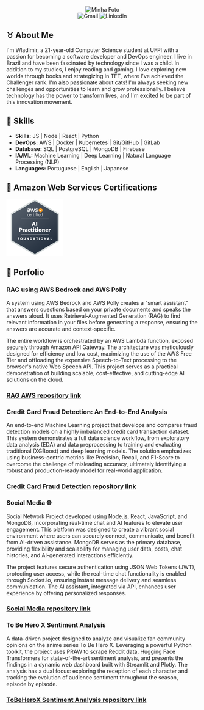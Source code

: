 <div align="center">
  <img src="https://i.imgur.com/uEVIGHd.png" alt="Minha Foto" />
</div>

<div align="center">
  <a href="mailto:wladimirgadelhajob@gmail.com" style="text-decoration: none;"><img src="https://img.shields.io/badge/Gmail-D14836?style=for-the-badge&logo=gmail&logoColor=white" alt="Gmail" style="margin: 0;"></a>
  <a href="https://www.linkedin.com/in/wladimir-gadelha-aab7a7227/" style="text-decoration: none;"><img src="https://img.shields.io/badge/LinkedIn-4682B4?style=for-the-badge&logo=linkedin&logoColor=white" alt="LinkedIn" style="margin: 0;"></a>
</div>

##  ♉ About Me

I'm Wladimir, a 21-year-old Computer Science student at UFPI with a passion for becoming a software developer and DevOps engineer. I live in Brazil and have been fascinated by technology since I was a child.
In addition to my studies, I enjoy reading and gaming. I love exploring new worlds through books and strategizing in TFT, where I've achieved the Challenger rank. I'm also passionate about cats!
I'm always seeking new challenges and opportunities to learn and grow professionally. I believe technology has the power to transform lives, and I'm excited to be part of this innovation movement.

## 🎯 Skills
- **Skills:** JS | Node | React | Python
- **DevOps:** AWS | Docker | Kubernetes | Git/GitHub | GitLab 
- **Database:** SQL | PostgreSQL | MongoDB | Firebase
- **IA/ML:** Machine Learning | Deep Learning | Natural Language Processing (NLP)
- **Languages:** Portuguese | English | Japanese


## 🥇 Amazon Web Services Certifications
<div style="display: flex; gap: 10px;">
  <img title="AWS Certified AI Practitioner" height="150" src="https://github.com/VlaadX/VlaadX/blob/main/aws_ia.png">
</div>

## 💎 Porfolio

### RAG using AWS Bedrock and AWS Polly
A system using AWS Bedrock and AWS Polly creates a "smart assistant" that answers questions based on your private documents and speaks the answers aloud. It uses Retrieval-Augmented Generation (RAG) to find relevant information in your files before generating a response, ensuring the answers are accurate and context-specific.

The entire workflow is orchestrated by an AWS Lambda function, exposed securely through Amazon API Gateway. The architecture was meticulously designed for efficiency and low cost, maximizing the use of the AWS Free Tier and offloading the expensive Speech-to-Text processing to the browser's native Web Speech API. This project serves as a practical demonstration of building scalable, cost-effective, and cutting-edge AI solutions on the cloud.
### [RAG AWS repository link](https://github.com/VlaadX/RAG-AWS)

### Credit Card Fraud Detection: An End-to-End Analysis
An end-to-end Machine Learning project that develops and compares fraud detection models on a highly imbalanced credit card transaction dataset. This system demonstrates a full data science workflow, from exploratory data analysis (EDA) and data preprocessing to training and evaluating traditional (XGBoost) and deep learning models. The solution emphasizes using business-centric metrics like Precision, Recall, and F1-Score to overcome the challenge of misleading accuracy, ultimately identifying a robust and production-ready model for real-world application.
### [Credit Card Fraud Detection repository link](https://github.com/VlaadX/Fraud-Detection-ML-Pipeline)
### Social Media 🌐
Social Network Project developed using Node.js, React, JavaScript, and MongoDB, incorporating real-time chat and AI features to elevate user engagement. This platform was designed to create a vibrant social environment where users can securely connect, communicate, and benefit from AI-driven assistance. MongoDB serves as the primary database, providing flexibility and scalability for managing user data, posts, chat histories, and AI-generated interactions efficiently.

The project features secure authentication using JSON Web Tokens (JWT), protecting user access, while the real-time chat functionality is enabled through Socket.io, ensuring instant message delivery and seamless communication. The AI assistant, integrated via API, enhances user experience by offering personalized responses.
### [Social Media repository link](https://github.com/VlaadX/rede-social)


### To Be Hero X Sentiment Analysis
A data-driven project designed to analyze and visualize fan community opinions on the anime series To Be Hero X. Leveraging a powerful Python toolkit, the project uses PRAW to scrape Reddit data, Hugging Face Transformers for state-of-the-art sentiment analysis, and presents the findings in a dynamic web dashboard built with Streamlit and Plotly. The analysis has a dual focus: exploring the reception of each character and tracking the evolution of audience sentiment throughout the season, episode by episode.
### [ToBeHeroX Sentiment Analysis repository link](https://github.com/VlaadX/Pok-mon-Sentiment-Analysis-PSA-.git)



